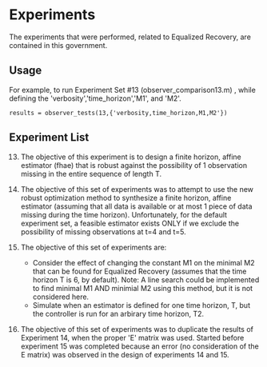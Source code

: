 # Experiments

The experiments that were performed, related to Equalized Recovery, are contained in this government.

## Usage

For example, to run Experiment Set #13 (observer_comparison13.m) , while defining the 'verbosity','time_horizon','M1', and 'M2'.

```
results = observer_tests(13,{'verbosity,time_horizon,M1,M2'})
```

## Experiment List

13. The objective of this experiment is to design a finite horizon, affine estimator (fhae) that is robust against the possibility of 1 observation missing in the entire sequence of length T.

14. The objective of this set of experiments was to attempt to use the new robust optimization method to synthesize a finite horizon, affine estimator (assuming that all data is available or at most 1 piece of data missing during the time horizon). Unfortunately, for the default experiment set, a feasible estimator exists ONLY if we exclude the possibility of missing observations at t=4 and t=5.

15. The objective of this set of experiments are:
	* Consider the effect of changing the constant M1 on the minimal M2 that can be found for Equalized Recovery (assumes that the time horizon T is 6, by default). Note: A line search could be implemented to find minimal M1 AND minimial M2 using this method, but it is not considered here.
	* Simulate when an estimator is defined for one time horizon, T, but the controller is run for an arbirary time horizon, T2.

16. The objective of this set of experiments was to duplicate the results of Experiment 14, when the proper 'E' matrix was used. Started before experiment 15 was completed because an error (no consideration of the E matrix) was observed in the design of experiments 14 and 15.

